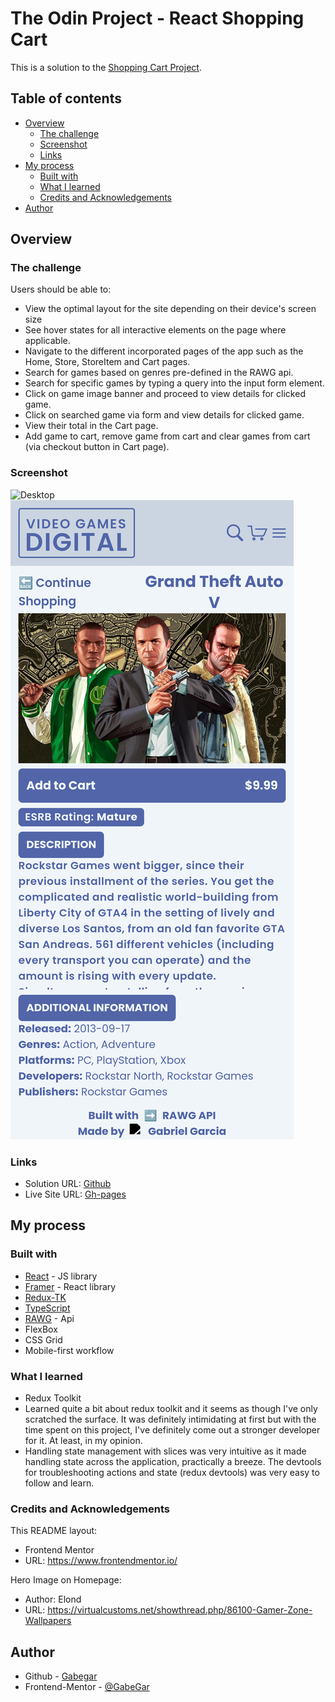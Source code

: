 # The Odin Project - React Shopping Cart

This is a solution to the [Shopping Cart Project](https://www.theodinproject.com/lessons/node-path-react-new-shopping-cart).

## Table of contents

-   [Overview](#overview)
    -   [The challenge](#the-challenge)
    -   [Screenshot](#screenshot)
    -   [Links](#links)
-   [My process](#my-process)
    -   [Built with](#built-with)
    -   [What I learned](#what-i-learned)
    -   [Credits and Acknowledgements](#credits-and-acknowledgements)
-   [Author](#author)

## Overview

### The challenge

Users should be able to:

-   View the optimal layout for the site depending on their device's screen size
-   See hover states for all interactive elements on the page where applicable.
-   Navigate to the different incorporated pages of the app such as the Home, Store, StoreItem and Cart pages.
-   Search for games based on genres pre-defined in the RAWG api.
-   Search for specific games by typing a query into the input form element.
-   Click on game image banner and proceed to view details for clicked game.
-   Click on searched game via form and view details for clicked game.
-   View their total in the Cart page.
-   Add game to cart, remove game from cart and clear games from cart (via checkout button in Cart page).

### Screenshot

![Desktop](/screenshots/desktop.png)
![Mobile](/screenshots/mobile.png)

### Links

-   Solution URL: [Github](https://github.com/GabeGar/video-games-digital)
-   Live Site URL: [Gh-pages](https://gabegar.github.io/video-games-digital)

## My process

### Built with

-   [React](https://reactjs.org/) - JS library
-   [Framer](https://www.framer.com/motion/) - React library
-   [Redux-TK](https://redux-toolkit.js.org/)
-   [TypeScript](https://www.typescriptlang.org/)
-   [RAWG](https://rawg.io/apidocs) - Api
-   FlexBox
-   CSS Grid
-   Mobile-first workflow

### What I learned

-   Redux Toolkit
-   Learned quite a bit about redux toolkit and it seems as though I've only scratched the surface. It was definitely intimidating at first but with the time spent on this project, I've definitely come out a stronger developer for it. At least, in my opinion.
-   Handling state management with slices was very intuitive as it made handling state across the application, practically a breeze. The devtools for troubleshooting actions and state (redux devtools) was very easy to follow and learn.

### Credits and Acknowledgements

This README layout:

-   Frontend Mentor
-   URL: https://www.frontendmentor.io/

Hero Image on Homepage:

-   Author: Elond
-   URL: https://virtualcustoms.net/showthread.php/86100-Gamer-Zone-Wallpapers

## Author

-   Github - [Gabegar](https://github.com/GabeGar)
-   Frontend-Mentor - [@GabeGar](https://www.frontendmentor.io/profile/GabeGar)
